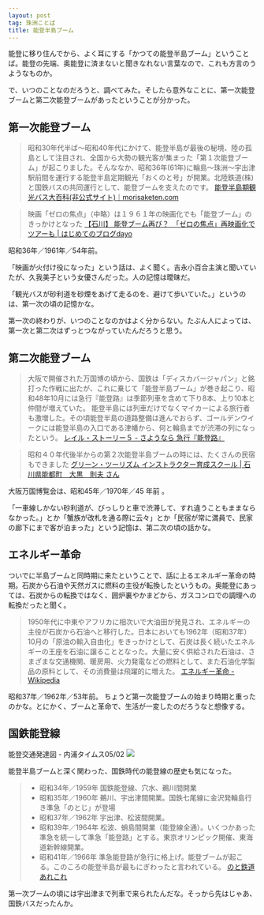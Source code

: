 ```yaml
---
layout: post
tag: 珠洲ことば
title: 能登半島ブーム
---
```

能登に移り住んでから、よく耳にする「かつての能登半島ブーム」ということば。能登の先端、奥能登に済まないと聞きなれない言葉なので、これも方言のうようなものか。


で、いつのことなのだろうと、調べてみた。そしたら意外なことに、第一次能登ブームと第二次能登ブームがあったということが分かった。


## 第一次能登ブーム


> 昭和30年代半ば～昭和40年代にかけて、能登半島が最後の秘境、陸の孤島として注目され、全国から大勢の観光客が集まった「第１次能登ブーム」が起こりました。そんななか、昭和36年(61年)に輪島～珠洲～宇出津駅前間を運行する能登半島定期観光「おくのと号」が開業。北陸鉄道(株)と国鉄バスの共同運行として、能登ブームを支えたのです。
> [能登半島期観光バス大百科(非公式サイト)｜morisaketen.com](http://www.geocities.jp/kogata79/u-teikan.html)

> 映画「ゼロの焦点」（中略）は１９６１年の映画化でも「能登ブーム」のきっかけとなった
> [【石川】 能登ブーム再び？　「ゼロの焦点」再映画化でツアーも | はじめてのブログdayo](http://hajiblog.jugem.jp/?eid=141)


昭和36年／1961年／54年前。

「映画が火付け役になった」という話は、よく聞く。吉永小百合主演と聞いていたが、久我美子という女優さんだった。人の記憶は曖昧だ。

「観光バスが砂利道を砂煙をあげて走るのを、避けて歩いていた。」というのは、第一次の頃の記憶かな。

第一次の終わりが、いつのことなのかはよく分からない。たぶん人によっては、第一次と第二次はずっとつながっていたんだろうと思う。


## 第二次能登ブーム


> 大阪で開催された万国博の頃から、国鉄は「ディスカバージャパン」と銘打った作戦に出たが、これに乗じて「能登半島ブーム」が巻き起こり、昭和48年10月には急行『能登路』は季節列車を含めて下り8本、上り10本と仲間が増えていた。
> 能登半島には列車だけでなくマイカーによる旅行者も激増した。その頃能登半島の道路整備は進んでおらず、ゴールデンウイークには能登半島の入口である津幡から、何と輪島までが渋滞の列になったという。
> [レイル・ストーリー５ - さようなら 急行『能登路』](http://www.ne.jp/asahi/mulberry/mt/rail5/exp-notoji.html)

> 昭和４０年代後半からの第２次能登半島ブームの時には、たくさんの民宿もできました
> [グリーン・ツーリズム インストラクター育成スクール | 石川県能都町　大黒　則夫 さん](http://www.kouryu.or.jp/school/sotsu/i0605.html)

大阪万国博覧会は、昭和45年／1970年／45 年前 。

「一車線しかない砂利道が、びっしりと車で渋滞して、すれ違うこともままならなかった。」とか「蟹族が改札を通る際に云々」とか「民宿が常に満員で、民家の廊下にまで客が泊まった」という記憶は、第二次の頃の話かな。



## エネルギー革命

ついでに半島ブームと同時期に来たということで、話に上るエネルギー革命の時期。石炭から石油や天然ガスに燃料の主役が転換したというもの。奥能登にあっては、石炭からの転換ではなく、囲炉裏やかまどから、ガスコンロでの調理への転換だったと聞く。

> 1950年代に中東やアフリカに相次いで大油田が発見され、エネルギーの主役が石炭から石油へと移行した。日本においても1962年（昭和37年）10月の「原油の輸入自由化」をきっかけとして、石炭は長く続いたエネルギーの王座を石油に譲ることとなった。大量に安く供給された石油は、さまざまな交通機関、暖房用、火力発電などの燃料として、また石油化学製品の原料として、その消費量は飛躍的に増えた。
> [エネルギー革命 - Wikipedia](https://ja.wikipedia.org/wiki/%E3%82%A8%E3%83%8D%E3%83%AB%E3%82%AE%E3%83%BC%E9%9D%A9%E5%91%BD#.E6.97.A5.E6.9C.AC.E3.81.AE.E3.82.A8.E3.83.8D.E3.83.AB.E3.82.AE.E3.83.BC.E9.9D.A9.E5.91.BD)

昭和37年／1962年／53年前。
ちょうど第一次能登ブームの始まり時期と重ったのかな。とにかく、ブームと革命で、生活が一変したのだろうなと想像する。



## 国鉄能登線

能登交通発達図 - 内浦タイムス05/02
![](https://c2.staticflickr.com/6/5728/23074906992_8814dd251a.jpg)

能登半島ブームと深く関わった、国鉄時代の能登線の歴史も気になった。

> - 昭和34年／1959年 	国鉄能登線、穴水、鵜川間開業
> - 昭和35年／1960年 	鵜川、宇出津間開業。国鉄七尾線に金沢発輪島行き準急「のとじ」が登場
> - 昭和37年／1962年 	宇出津、松波間開業。
> - 昭和39年／1964年 	松波、蛸島間開業（能登線全通）。いくつかあった準急を統一して準急「能登路」とする。東京オリンピック開催、東海道新幹線開業。
> - 昭和41年／1966年 	準急能登路が急行に格上げ。能登ブームが起こる。このころの能登半島が最もにぎわったと言われている。
> [のと鉄道あれこれ](http://denko-laboratory.ddo.jp/train/noto/noto_other.htm)

第一次ブームの頃には宇出津まで列車で来られたんだな。そっから先はじゃあ、国鉄バスだったんか。
